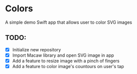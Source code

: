 # Colors
A simple demo Swift app that allows user to color SVG images

## TODO:
  - [x] Initialize new repository
  - [x] Import Macaw library and open SVG image in app
  - [x] Add a feature to resize image with a pinch of fingers
  - [x] Add a feature to color image's countours on user's tap
